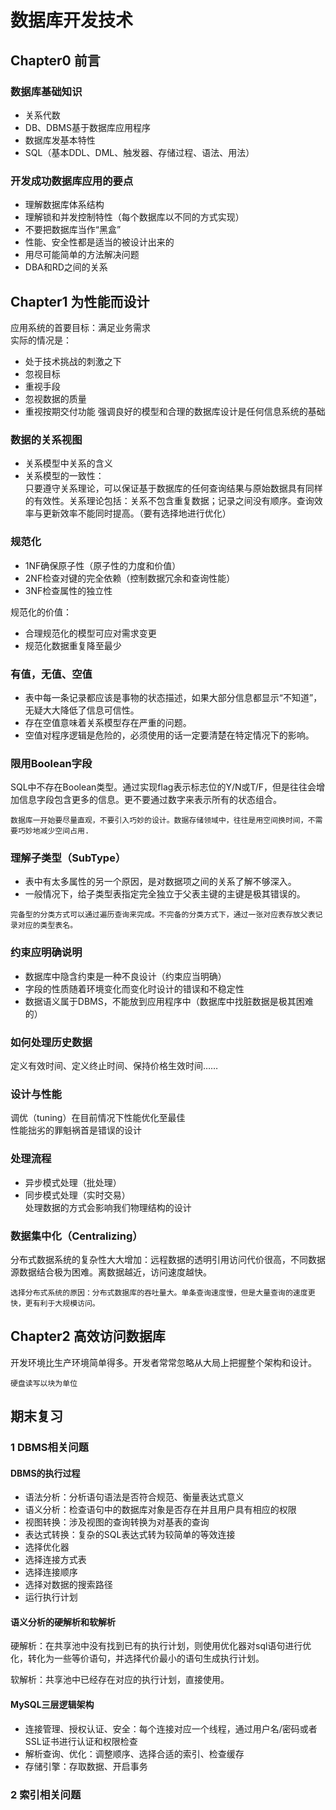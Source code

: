 # 数据库开发技术

## Chapter0 前言
### 数据库基础知识
* 关系代数
* DB、DBMS基于数据库应用程序
* 数据库发基本特性
* SQL（基本DDL、DML、触发器、存储过程、语法、用法）

### 开发成功数据库应用的要点
* 理解数据库体系结构
* 理解锁和并发控制特性（每个数据库以不同的方式实现）
* 不要把数据库当作“黑盒”
* 性能、安全性都是适当的被设计出来的
* 用尽可能简单的方法解决问题
* DBA和RD之间的关系


## Chapter1 为性能而设计
应用系统的首要目标：满足业务需求  
实际的情况是：  
* 处于技术挑战的刺激之下
* 忽视目标
* 重视手段
* 忽视数据的质量
* 重视按期交付功能
强调良好的模型和合理的数据库设计是任何信息系统的基础  

### 数据的关系视图
* 关系模型中关系的含义
* 关系模型的一致性：  
只要遵守关系理论，可以保证基于数据库的任何查询结果与原始数据具有同样的有效性。关系理论包括：关系不包含重复数据；记录之间没有顺序。查询效率与更新效率不能同时提高。（要有选择地进行优化）

### 规范化
* 1NF确保原子性（原子性的力度和价值）
* 2NF检查对键的完全依赖（控制数据冗余和查询性能）
* 3NF检查属性的独立性  

规范化的价值：
* 合理规范化的模型可应对需求变更
* 规范化数据重复降至最少

### 有值，无值、空值
* 表中每一条记录都应该是事物的状态描述，如果大部分信息都显示“不知道”，无疑大大降低了信息可信性。
* 存在空值意味着关系模型存在严重的问题。
* 空值对程序逻辑是危险的，必须使用的话一定要清楚在特定情况下的影响。

### 限用Boolean字段
SQL中不存在Boolean类型。通过实现flag表示标志位的Y/N或T/F，但是往往会增加信息字段包含更多的信息。更不要通过数字来表示所有的状态组合。  
```
数据库一开始要尽量直观，不要引入巧妙的设计。数据存储领域中，往往是用空间换时间，不需要巧妙地减少空间占用.
```

### 理解子类型（SubType）
* 表中有太多属性的另一个原因，是对数据项之间的关系了解不够深入。
* 一般情况下，给子类型表指定完全独立于父表主键的主键是极其错误的。
```
完备型的分类方式可以通过遍历查询来完成。不完备的分类方式下，通过一张对应表存放父表记录对应的类型表名。
```

### 约束应明确说明
* 数据库中隐含约束是一种不良设计（约束应当明确）
* 字段的性质随着环境变化而变化时设计的错误和不稳定性
* 数据语义属于DBMS，不能放到应用程序中（数据库中找脏数据是极其困难的）

### 如何处理历史数据
定义有效时间、定义终止时间、保持价格生效时间……  

### 设计与性能
调优（tuning）在目前情况下性能优化至最佳  
性能拙劣的罪魁祸首是错误的设计  

### 处理流程
* 异步模式处理（批处理）
* 同步模式处理（实时交易）  
处理数据的方式会影响我们物理结构的设计  

### 数据集中化（Centralizing）
分布式数据系统的复杂性大大增加：远程数据的透明引用访问代价很高，不同数据源数据结合极为困难。离数据越近，访问速度越快。 
```
选择分布式系统的原因：分布式数据库的吞吐量大。单条查询速度慢，但是大量查询的速度更快，更有利于大规模访问。
```

## Chapter2 高效访问数据库
开发环境比生产环境简单得多。开发者常常忽略从大局上把握整个架构和设计。
```
硬盘读写以块为单位
```

## 期末复习
### 1 DBMS相关问题
#### DBMS的执行过程
* 语法分析：分析语句语法是否符合规范、衡量表达式意义
* 语义分析：检查语句中的数据库对象是否存在并且用户具有相应的权限
* 视图转换：涉及视图的查询转换为对基表的查询
* 表达式转换：复杂的SQL表达式转为较简单的等效连接
* 选择优化器
* 选择连接方式表
* 选择连接顺序
* 选择对数据的搜索路径
* 运行执行计划

#### 语义分析的硬解析和软解析
硬解析：在共享池中没有找到已有的执行计划，则使用优化器对sql语句进行优化，转化为一些等价语句，并选择代价最小的语句生成执行计划。

软解析：共享池中已经存在对应的执行计划，直接使用。

#### MySQL三层逻辑架构
* 连接管理、授权认证、安全：每个连接对应一个线程，通过用户名/密码或者SSL证书进行认证和权限检查
* 解析查询、优化：调整顺序、选择合适的索引、检查缓存
* 存储引擎：存取数据、开启事务

### 2 索引相关问题